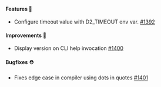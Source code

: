 #### Features 🚀

- Configure timeout value with D2_TIMEOUT env var. [#1392](https://github.com/terrastruct/d2/pull/1392)

#### Improvements 🧹

- Display version on CLI help invocation [#1400](https://github.com/terrastruct/d2/pull/1400)

#### Bugfixes ⛑️

- Fixes edge case in compiler using dots in quotes [#1401](https://github.com/terrastruct/d2/pull/1401)
